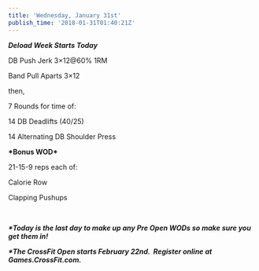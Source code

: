 ```yaml
---
title: 'Wednesday, January 31st'
publish_time: '2018-01-31T01:40:21Z'
---
```


***Deload Week Starts Today***

DB Push Jerk 3×12\@60% 1RM

Band Pull Aparts 3×12

then,

7 Rounds for time of:

14 DB Deadlifts (40/25)

14 Alternating DB Shoulder Press

**\*Bonus WOD\***

21-15-9 reps each of:

Calorie Row

Clapping Pushups

 

***\*Today is the last day to make up any Pre Open WODs so make sure you
get them in!***

***\*The CrossFit Open starts February 22nd.  Register online at
Games.CrossFit.com.***
